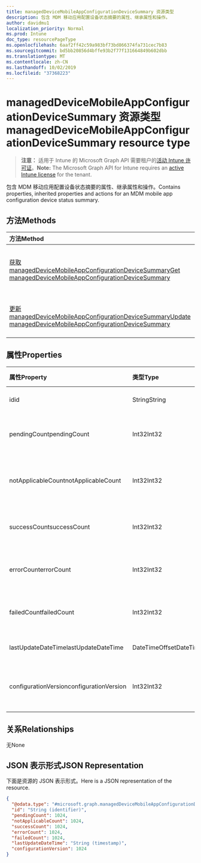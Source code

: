 ```yaml
---
title: managedDeviceMobileAppConfigurationDeviceSummary 资源类型
description: 包含 MDM 移动应用配置设备状态摘要的属性、继承属性和操作。
author: davidmu1
localization_priority: Normal
ms.prod: Intune
doc_type: resourcePageType
ms.openlocfilehash: 6aaf2ff42c59a983bf73bd866374fa731cec7b83
ms.sourcegitcommit: bd5bb20856d4bffe93b2f77f131664849b602dbb
ms.translationtype: MT
ms.contentlocale: zh-CN
ms.lasthandoff: 10/02/2019
ms.locfileid: "37368223"
---
```

# <a name="manageddevicemobileappconfigurationdevicesummary-resource-type"></a><span data-ttu-id="a8554-103">managedDeviceMobileAppConfigurationDeviceSummary 资源类型</span><span class="sxs-lookup"><span data-stu-id="a8554-103">managedDeviceMobileAppConfigurationDeviceSummary resource type</span></span>

> <span data-ttu-id="a8554-104">**注意：** 适用于 Intune 的 Microsoft Graph API 需要租户的[活动 Intune 许可证](https://go.microsoft.com/fwlink/?linkid=839381)。</span><span class="sxs-lookup"><span data-stu-id="a8554-104">**Note:** The Microsoft Graph API for Intune requires an [active Intune license](https://go.microsoft.com/fwlink/?linkid=839381) for the tenant.</span></span>

<span data-ttu-id="a8554-105">包含 MDM 移动应用配置设备状态摘要的属性、继承属性和操作。</span><span class="sxs-lookup"><span data-stu-id="a8554-105">Contains properties, inherited properties and actions for an MDM mobile app configuration device status summary.</span></span>

## <a name="methods"></a><span data-ttu-id="a8554-106">方法</span><span class="sxs-lookup"><span data-stu-id="a8554-106">Methods</span></span>
|<span data-ttu-id="a8554-107">方法</span><span class="sxs-lookup"><span data-stu-id="a8554-107">Method</span></span>|<span data-ttu-id="a8554-108">返回类型</span><span class="sxs-lookup"><span data-stu-id="a8554-108">Return Type</span></span>|<span data-ttu-id="a8554-109">说明</span><span class="sxs-lookup"><span data-stu-id="a8554-109">Description</span></span>|
|:---|:---|:---|
|[<span data-ttu-id="a8554-110">获取 managedDeviceMobileAppConfigurationDeviceSummary</span><span class="sxs-lookup"><span data-stu-id="a8554-110">Get managedDeviceMobileAppConfigurationDeviceSummary</span></span>](../api/intune-apps-manageddevicemobileappconfigurationdevicesummary-get.md)|[<span data-ttu-id="a8554-111">managedDeviceMobileAppConfigurationDeviceSummary</span><span class="sxs-lookup"><span data-stu-id="a8554-111">managedDeviceMobileAppConfigurationDeviceSummary</span></span>](../resources/intune-apps-manageddevicemobileappconfigurationdevicesummary.md)|<span data-ttu-id="a8554-112">读取 [managedDeviceMobileAppConfigurationDeviceSummary](../resources/intune-apps-manageddevicemobileappconfigurationdevicesummary.md) 对象的属性和关系。</span><span class="sxs-lookup"><span data-stu-id="a8554-112">Read properties and relationships of the [managedDeviceMobileAppConfigurationDeviceSummary](../resources/intune-apps-manageddevicemobileappconfigurationdevicesummary.md) object.</span></span>|
|[<span data-ttu-id="a8554-113">更新 managedDeviceMobileAppConfigurationDeviceSummary</span><span class="sxs-lookup"><span data-stu-id="a8554-113">Update managedDeviceMobileAppConfigurationDeviceSummary</span></span>](../api/intune-apps-manageddevicemobileappconfigurationdevicesummary-update.md)|[<span data-ttu-id="a8554-114">managedDeviceMobileAppConfigurationDeviceSummary</span><span class="sxs-lookup"><span data-stu-id="a8554-114">managedDeviceMobileAppConfigurationDeviceSummary</span></span>](../resources/intune-apps-manageddevicemobileappconfigurationdevicesummary.md)|<span data-ttu-id="a8554-115">更新 [managedDeviceMobileAppConfigurationDeviceSummary](../resources/intune-apps-manageddevicemobileappconfigurationdevicesummary.md) 对象的属性。</span><span class="sxs-lookup"><span data-stu-id="a8554-115">Update the properties of a [managedDeviceMobileAppConfigurationDeviceSummary](../resources/intune-apps-manageddevicemobileappconfigurationdevicesummary.md) object.</span></span>|

## <a name="properties"></a><span data-ttu-id="a8554-116">属性</span><span class="sxs-lookup"><span data-stu-id="a8554-116">Properties</span></span>
|<span data-ttu-id="a8554-117">属性</span><span class="sxs-lookup"><span data-stu-id="a8554-117">Property</span></span>|<span data-ttu-id="a8554-118">类型</span><span class="sxs-lookup"><span data-stu-id="a8554-118">Type</span></span>|<span data-ttu-id="a8554-119">说明</span><span class="sxs-lookup"><span data-stu-id="a8554-119">Description</span></span>|
|:---|:---|:---|
|<span data-ttu-id="a8554-120">id</span><span class="sxs-lookup"><span data-stu-id="a8554-120">id</span></span>|<span data-ttu-id="a8554-121">String</span><span class="sxs-lookup"><span data-stu-id="a8554-121">String</span></span>|<span data-ttu-id="a8554-122">实体的键。</span><span class="sxs-lookup"><span data-stu-id="a8554-122">Key of the entity.</span></span>|
|<span data-ttu-id="a8554-123">pendingCount</span><span class="sxs-lookup"><span data-stu-id="a8554-123">pendingCount</span></span>|<span data-ttu-id="a8554-124">Int32</span><span class="sxs-lookup"><span data-stu-id="a8554-124">Int32</span></span>|<span data-ttu-id="a8554-125">挂起设备的数量</span><span class="sxs-lookup"><span data-stu-id="a8554-125">Number of pending devices</span></span>|
|<span data-ttu-id="a8554-126">notApplicableCount</span><span class="sxs-lookup"><span data-stu-id="a8554-126">notApplicableCount</span></span>|<span data-ttu-id="a8554-127">Int32</span><span class="sxs-lookup"><span data-stu-id="a8554-127">Int32</span></span>|<span data-ttu-id="a8554-128">不适用设备的数量</span><span class="sxs-lookup"><span data-stu-id="a8554-128">Number of not applicable devices</span></span>|
|<span data-ttu-id="a8554-129">successCount</span><span class="sxs-lookup"><span data-stu-id="a8554-129">successCount</span></span>|<span data-ttu-id="a8554-130">Int32</span><span class="sxs-lookup"><span data-stu-id="a8554-130">Int32</span></span>|<span data-ttu-id="a8554-131">成功设备的数量</span><span class="sxs-lookup"><span data-stu-id="a8554-131">Number of succeeded devices</span></span>|
|<span data-ttu-id="a8554-132">errorCount</span><span class="sxs-lookup"><span data-stu-id="a8554-132">errorCount</span></span>|<span data-ttu-id="a8554-133">Int32</span><span class="sxs-lookup"><span data-stu-id="a8554-133">Int32</span></span>|<span data-ttu-id="a8554-134">错误设备的数量</span><span class="sxs-lookup"><span data-stu-id="a8554-134">Number of error devices</span></span>|
|<span data-ttu-id="a8554-135">failedCount</span><span class="sxs-lookup"><span data-stu-id="a8554-135">failedCount</span></span>|<span data-ttu-id="a8554-136">Int32</span><span class="sxs-lookup"><span data-stu-id="a8554-136">Int32</span></span>|<span data-ttu-id="a8554-137">失败设备的数量</span><span class="sxs-lookup"><span data-stu-id="a8554-137">Number of failed devices</span></span>|
|<span data-ttu-id="a8554-138">lastUpdateDateTime</span><span class="sxs-lookup"><span data-stu-id="a8554-138">lastUpdateDateTime</span></span>|<span data-ttu-id="a8554-139">DateTimeOffset</span><span class="sxs-lookup"><span data-stu-id="a8554-139">DateTimeOffset</span></span>|<span data-ttu-id="a8554-140">上次更新时间</span><span class="sxs-lookup"><span data-stu-id="a8554-140">Last update time</span></span>|
|<span data-ttu-id="a8554-141">configurationVersion</span><span class="sxs-lookup"><span data-stu-id="a8554-141">configurationVersion</span></span>|<span data-ttu-id="a8554-142">Int32</span><span class="sxs-lookup"><span data-stu-id="a8554-142">Int32</span></span>|<span data-ttu-id="a8554-143">用于此概述的策略版本</span><span class="sxs-lookup"><span data-stu-id="a8554-143">Version of the policy for that overview</span></span>|

## <a name="relationships"></a><span data-ttu-id="a8554-144">关系</span><span class="sxs-lookup"><span data-stu-id="a8554-144">Relationships</span></span>
<span data-ttu-id="a8554-145">无</span><span class="sxs-lookup"><span data-stu-id="a8554-145">None</span></span>

## <a name="json-representation"></a><span data-ttu-id="a8554-146">JSON 表示形式</span><span class="sxs-lookup"><span data-stu-id="a8554-146">JSON Representation</span></span>
<span data-ttu-id="a8554-147">下面是资源的 JSON 表示形式。</span><span class="sxs-lookup"><span data-stu-id="a8554-147">Here is a JSON representation of the resource.</span></span>
<!-- {
  "blockType": "resource",
  "keyProperty": "id",
  "@odata.type": "microsoft.graph.managedDeviceMobileAppConfigurationDeviceSummary"
}
-->
``` json
{
  "@odata.type": "#microsoft.graph.managedDeviceMobileAppConfigurationDeviceSummary",
  "id": "String (identifier)",
  "pendingCount": 1024,
  "notApplicableCount": 1024,
  "successCount": 1024,
  "errorCount": 1024,
  "failedCount": 1024,
  "lastUpdateDateTime": "String (timestamp)",
  "configurationVersion": 1024
}
```




